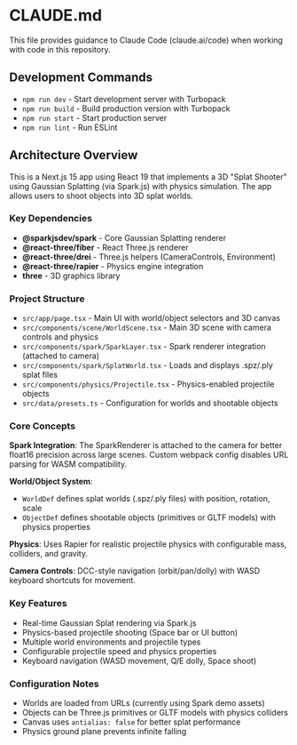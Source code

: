 # CLAUDE.md

This file provides guidance to Claude Code (claude.ai/code) when working with code in this repository.

## Development Commands

- `npm run dev` - Start development server with Turbopack
- `npm run build` - Build production version with Turbopack
- `npm run start` - Start production server
- `npm run lint` - Run ESLint

## Architecture Overview

This is a Next.js 15 app using React 19 that implements a 3D "Splat Shooter" using Gaussian Splatting (via Spark.js) with physics simulation. The app allows users to shoot objects into 3D splat worlds.

### Key Dependencies

- **@sparkjsdev/spark** - Core Gaussian Splatting renderer
- **@react-three/fiber** - React Three.js renderer
- **@react-three/drei** - Three.js helpers (CameraControls, Environment)
- **@react-three/rapier** - Physics engine integration
- **three** - 3D graphics library

### Project Structure

- `src/app/page.tsx` - Main UI with world/object selectors and 3D canvas
- `src/components/scene/WorldScene.tsx` - Main 3D scene with camera controls and physics
- `src/components/spark/SparkLayer.tsx` - Spark renderer integration (attached to camera)
- `src/components/spark/SplatWorld.tsx` - Loads and displays .spz/.ply splat files
- `src/components/physics/Projectile.tsx` - Physics-enabled projectile objects
- `src/data/presets.ts` - Configuration for worlds and shootable objects

### Core Concepts

**Spark Integration**: The SparkRenderer is attached to the camera for better float16 precision across large scenes. Custom webpack config disables URL parsing for WASM compatibility.

**World/Object System**: 
- `WorldDef` defines splat worlds (.spz/.ply files) with position, rotation, scale
- `ObjectDef` defines shootable objects (primitives or GLTF models) with physics properties

**Physics**: Uses Rapier for realistic projectile physics with configurable mass, colliders, and gravity.

**Camera Controls**: DCC-style navigation (orbit/pan/dolly) with WASD keyboard shortcuts for movement.

### Key Features

- Real-time Gaussian Splat rendering via Spark.js
- Physics-based projectile shooting (Space bar or UI button)
- Multiple world environments and projectile types
- Configurable projectile speed and physics properties
- Keyboard navigation (WASD movement, Q/E dolly, Space shoot)

### Configuration Notes

- Worlds are loaded from URLs (currently using Spark demo assets)
- Objects can be Three.js primitives or GLTF models with physics colliders
- Canvas uses `antialias: false` for better splat performance
- Physics ground plane prevents infinite falling